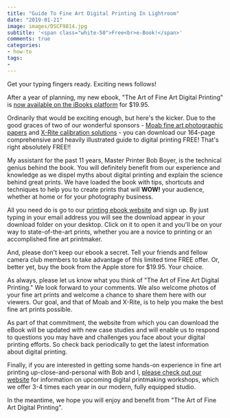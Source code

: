 ```yaml
---
title: "Guide To Fine Art Digital Printing In Lightroom"
date: "2019-01-21"
image: images/DSCF9814.jpg
subtitle: '<span class="white-50">Free<br>e-Book!</span>'
comments: true
categories: 
- how-to
tags:
- 
---
```

Get your typing fingers ready. Exciting news follows!

After a year of planning, my new ebook, "The Art of Fine Art Digital Printing" is [now available on the iBooks platform]() for $19.95. 

Ordinarily that would be exciting enough, but here's the kicker. Due to the good graces of two of our wonderful sponsors - [Moab fine art photographic papers](https://www.moabpaper.com/) and [X-Rite calibration solutions](https://www.xrite.com/categories/calibration-profiling) - you can download our 164-page comprehensive and heavily illustrated guide to digital printing FREE! That's right absolutely FREE!!

My assistant for the past 11 years, Master Printer Bob Boyer, is the technical genius behind the book. You will definitely benefit from our experience and knowledge as we dispel myths about digital printing and explain the science behind great prints. We have loaded the book with tips, shortcuts and techniques to help you to create prints that will **WOW!** your audience, whether at home or for your photography business. 

All you need do is go to our [printing ebook website](https://fineartprintebook.com) and sign up. By just typing in your email address you will see the download appear in your download folder on your desktop. Click on it to open it and you'll be on your way to state-of-the-art prints, whether you are a novice to printing or an accomplished fine art printmaker.

And, please don't keep our ebook a secret. Tell your friends and fellow camera club members to take advantage of this limited time FREE offer. Or, better yet, buy the book from the Apple store for $19.95. Your choice. 

As always, please let us know what you think of "The Art of Fine Art Digital Printing." We look forward to your comments. We also welcome photos of your fine art prints and welcome a chance to share them here with our viewers. Our goal, and that of Moab and X-Rite, is to help you make the best fine art prints possible. 

As part of that commitment, the website from which you can download the eBook will be updated with new case studies and will enable us to respond to questions you may have and challenges you face about your digital printing efforts. So check back periodically to get the latest information about digital printing. 

Finally, if you are interested in getting some hands-on experience in fine art printing up-close-and-personal with Bob and I, [please check out our website](/types/workshop/) for information on upcoming digital printmaking workshops, which we offer 3-4 times each year in our modern, fully equipped studio. 

In the meantime, we hope you will enjoy and benefit from "The Art of Fine Art Digital Printing". 